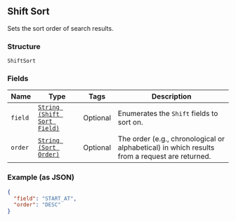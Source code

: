 ## Shift Sort

Sets the sort order of search results.

### Structure

`ShiftSort`

### Fields

| Name | Type | Tags | Description |
|  --- | --- | --- | --- |
| `field` | [`String (Shift Sort Field)`](/doc/models/shift-sort-field.md) | Optional | Enumerates the `Shift` fields to sort on. |
| `order` | [`String (Sort Order)`](/doc/models/sort-order.md) | Optional | The order (e.g., chronological or alphabetical) in which results from a request are returned. |

### Example (as JSON)

```json
{
  "field": "START_AT",
  "order": "DESC"
}
```

